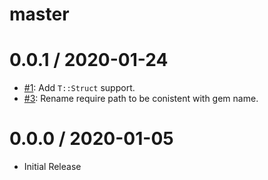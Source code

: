 # master

# 0.0.1 / 2020-01-24

- [#1](https://github.com/dduugg/yard-sorbet/pull/1): Add `T::Struct` support.
- [#3](https://github.com/dduugg/yard-sorbet/pull/3): Rename require path to be conistent with gem name.

# 0.0.0 / 2020-01-05

* Initial Release
